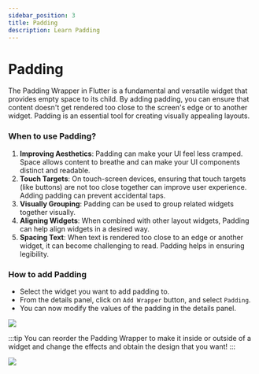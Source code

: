 ```yaml
---
sidebar_position: 3
title: Padding 
description: Learn Padding
---
```


# Padding

The Padding Wrapper in Flutter is a fundamental and versatile widget that provides empty space to its child. By adding padding, you can ensure that content doesn't get rendered too close to the screen's edge or to another widget. Padding is an essential tool for creating visually appealing layouts.

### When to use Padding?
1. **Improving Aesthetics**: Padding can make your UI feel less cramped. Space allows content to breathe and can make your UI components distinct and readable.
2. **Touch Targets**: On touch-screen devices, ensuring that touch targets (like buttons) are not too close together can improve user experience. Adding padding can prevent accidental taps.
3. **Visually Grouping**: Padding can be used to group related widgets together visually.
4. **Aligning Widgets**: When combined with other layout widgets, Padding can help align widgets in a desired way.
5. **Spacing Text**: When text is rendered too close to an edge or another widget, it can become challenging to read. Padding helps in ensuring legibility.

### How to add Padding

- Select the widget you want to add padding to.
- From the details panel, click on `Add Wrapper` button, and select `Padding`.
- You can now modify the values of the padding in the details panel.

![](./img/padding1.gif)

:::tip
You can reorder the Padding Wrapper to make it inside or outside of a widget and change the effects and obtain the design that you want!
:::

![](./img/padding2.gif)
